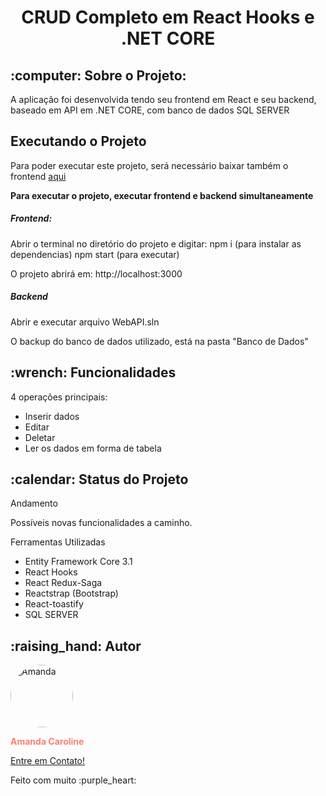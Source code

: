 <h1 align="center">
  CRUD Completo em React Hooks e .NET CORE 
</h1>

<h2>:computer: Sobre o Projeto:</h2>
<p>A aplicação foi desenvolvida tendo seu frontend em React e seu backend, baseado em API em .NET CORE, com banco de dados SQL SERVER</p>

<h2>Executando o Projeto</h2>
<p>Para poder executar este projeto, será necessário baixar também o frontend <a href="https://github.com/mands-codes/CRUD_ReactDotNet_frontend">aqui</a></p>
<strong>Para executar o projeto, executar frontend e backend simultaneamente</strong>
<h5>Frontend:</h5>
<p>Abrir o terminal no diretório do projeto e digitar: 
  npm i (para instalar as dependencias)
  npm start (para executar)</p>
<p>O projeto abrirá em: http://localhost:3000</p>
<h5>Backend</h5>
<p>Abrir e executar arquivo WebAPI.sln</p>
<p>O backup do banco de dados utilizado, está na pasta "Banco de Dados"</p>
<h2>:wrench: Funcionalidades</h2>
<p>4 operações principais: 
<ul>
<li>Inserir dados</li>
<li>Editar</li>
<li>Deletar</li>
<li>Ler os dados em forma de tabela</li>
</ul>
</p>

<h2>:calendar: Status do Projeto</h2>
<p>Andamento</p>
<p>Possíveis novas funcionalidades a caminho.</p>

<p>Ferramentas Utilizadas
<ul>
<li>Entity Framework Core 3.1</li>
<li>React Hooks</li>
<li>React Redux-Saga</li>
<li>Reactstrap (Bootstrap)</li>
 <li>React-toastify</li>
  <li>SQL SERVER</li>
</ul>
</p>

<h2>:raising_hand: Autor</h2>
<img src="https://avatars0.githubusercontent.com/u/69413795?s=460&u=b2a185aae214f42fa37c9a78d7a22e83571bf82f&v=4" width="100px;" style="border-radius: 50%;" alt="Amanda"/>
<p style="font-weight:bold; color:#FA8072" >Amanda Caroline<p>
<a href="https://www.linkedin.com/in/amandaalmeidaacsa/" alt="Linkedin">Entre em Contato!</a>
<p>Feito com muito :purple_heart: </p>
